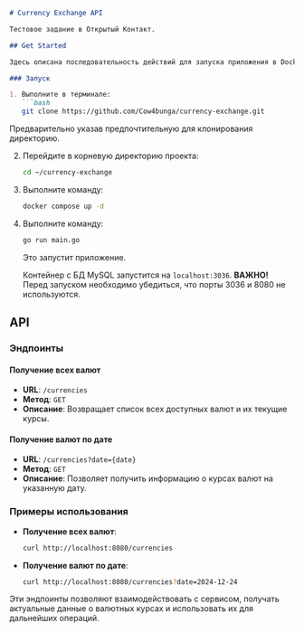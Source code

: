 ```markdown
# Currency Exchange API

Тестовое задание в Открытый Контакт.

## Get Started

Здесь описана последовательность действий для запуска приложения в Docker-контейнере, а также базовые операции, предоставляемые сервисом.

### Запуск

1. Выполните в терминале:
   ```bash
   git clone https://github.com/Cow4bunga/currency-exchange.git
   ```
   Предварительно указав предпочтительную для клонирования директорию.
   
2. Перейдите в корневую директорию проекта:
   ```bash
   cd ~/currency-exchange
   ```

3. Выполните команду:
   ```bash
   docker compose up -d
   ```

4. Выполните команду:
   ```bash
   go run main.go
   ```
   Это запустит приложение.

   Контейнер с БД MySQL запустится на `localhost:3036`. 
   **ВАЖНО!** Перед запуском необходимо убедиться, что порты 3036 и 8080 не используются.

## API

### Эндпоинты

#### Получение всех валют
- **URL**: `/currencies`
- **Метод**: `GET`
- **Описание**: Возвращает список всех доступных валют и их текущие курсы.

#### Получение валют по дате
- **URL**: `/currencies?date={date}`
- **Метод**: `GET`
- **Описание**: Позволяет получить информацию о курсах валют на указанную дату. 

### Примеры использования

- **Получение всех валют**:
  ```bash
  curl http://localhost:8080/currencies
  ```

- **Получение валют по дате**:
  ```bash
  curl http://localhost:8080/currencies?date=2024-12-24
  ```

Эти эндпоинты позволяют взаимодействовать с сервисом, получать актуальные данные о валютных курсах и использовать их для дальнейших операций.
```